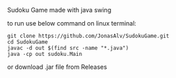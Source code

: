 Sudoku Game made with java swing

to run use below command on linux terminal:
```
git clone https://github.com/JonasAlv/SudokuGame.git
cd SudokuGame
javac -d out $(find src -name "*.java")
java -cp out sudoku.Main
```

or download .jar file from Releases

